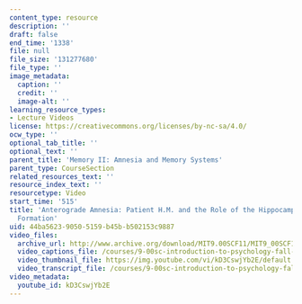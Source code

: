 ```yaml
---
content_type: resource
description: ''
draft: false
end_time: '1338'
file: null
file_size: '131277680'
file_type: ''
image_metadata:
  caption: ''
  credit: ''
  image-alt: ''
learning_resource_types:
- Lecture Videos
license: https://creativecommons.org/licenses/by-nc-sa/4.0/
ocw_type: ''
optional_tab_title: ''
optional_text: ''
parent_title: 'Memory II: Amnesia and Memory Systems'
parent_type: CourseSection
related_resources_text: ''
resource_index_text: ''
resourcetype: Video
start_time: '515'
title: 'Anterograde Amnesia: Patient H.M. and the Role of the Hippocampus in Memory
  Formation'
uid: 44ba5623-9050-5159-b45b-b502153c9887
video_files:
  archive_url: http://www.archive.org/download/MIT9.00SCF11/MIT9_00SCF11_lec11_300k.mp4
  video_captions_file: /courses/9-00sc-introduction-to-psychology-fall-2011/5c843b0bc5875e75abae6c473fb08806_kD3CswjYb2E.vtt
  video_thumbnail_file: https://img.youtube.com/vi/kD3CswjYb2E/default.jpg
  video_transcript_file: /courses/9-00sc-introduction-to-psychology-fall-2011/60e0771f85fd23f8d7938c631e39fa00_kD3CswjYb2E.pdf
video_metadata:
  youtube_id: kD3CswjYb2E
---
```

